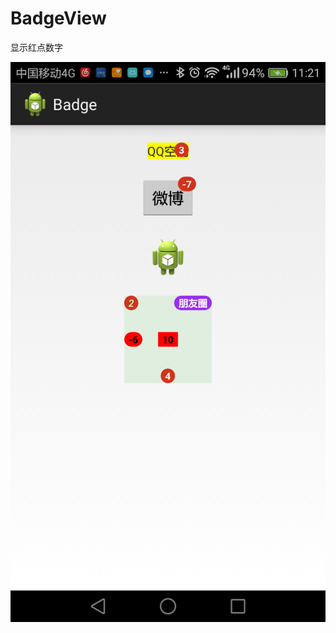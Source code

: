 # BadgeView
显示红点数字


<img src="https://raw.githubusercontent.com/whtchl/BadgeView/master/art/1.png"/>
